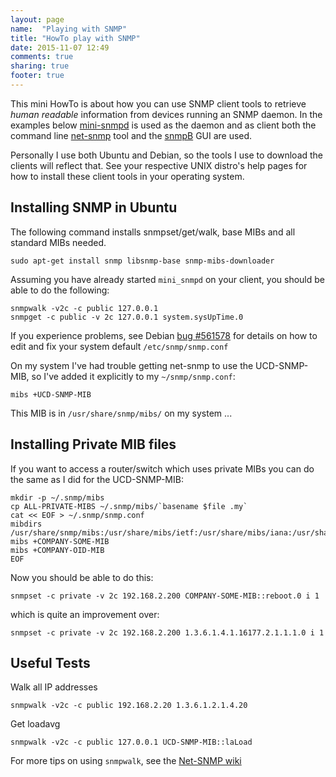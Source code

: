 ```yaml
---
layout: page
name:  "Playing with SNMP"
title: "HowTo play with SNMP"
date: 2015-11-07 12:49
comments: true
sharing: true
footer: true
---
```


This mini HowTo is about how you can use SNMP client tools to retrieve
*human readable* information from devices running an SNMP daemon.  In
the examples below [mini-snmpd](/mini-snmpd.html) is used as the daemon
and as client both the command line [net-snmp](http://www.net-snmp.org)
tool and the [snmpB](http://sourceforge.net/projects/snmpb/) GUI are
used.

Personally I use both Ubuntu and Debian, so the tools I use to download
the clients will reflect that.  See your respective UNIX distro's help
pages for how to install these client tools in your operating system.


Installing SNMP in Ubuntu
-------------------------

The following command installs snmpset/get/walk, base MIBs and all
standard MIBs needed.

    sudo apt-get install snmp libsnmp-base snmp-mibs-downloader

Assuming you have already started `mini_snmpd` on your client, you
should be able to do the following:

    snmpwalk -v2c -c public 127.0.0.1
	snmpget -c public -v 2c 127.0.0.1 system.sysUpTime.0

If you experience problems, see Debian [bug #561578][bug] for details on
how to edit and fix your system default `/etc/snmp/snmp.conf`

On my system I've had trouble getting net-snmp to use the UCD-SNMP-MIB,
so I've added it explicitly to my `~/snmp/snmp.conf`:

	mibs +UCD-SNMP-MIB

This MIB is in `/usr/share/snmp/mibs/` on my system ...


Installing Private MIB files
----------------------------

If you want to access a router/switch which uses private MIBs you can do
the same as I did for the UCD-SNMP-MIB:

    mkdir -p ~/.snmp/mibs
	cp ALL-PRIVATE-MIBS ~/.snmp/mibs/`basename $file .my`
	cat << EOF > ~/.snmp/snmp.conf
	mibdirs /usr/share/snmp/mibs:/usr/share/mibs/ietf:/usr/share/mibs/iana:/usr/share/mibs/irtf:/usr/share/mibs/tubs:$HOME/.snmp/mibs
	mibs +COMPANY-SOME-MIB
	mibs +COMPANY-OID-MIB
	EOF

Now you should be able to do this:

	snmpset -c private -v 2c 192.168.2.200 COMPANY-SOME-MIB::reboot.0 i 1

which is quite an improvement over:

	snmpset -c private -v 2c 192.168.2.200 1.3.6.1.4.1.16177.2.1.1.1.0 i 1


Useful Tests
------------

Walk all IP addresses

	snmpwalk -v2c -c public 192.168.2.20 1.3.6.1.2.1.4.20 

Get loadavg

	snmpwalk -v2c -c public 127.0.0.1 UCD-SNMP-MIB::laLoad

For more tips on using `snmpwalk`, see the
[Net-SNMP wiki](http://www.net-snmp.org/wiki/index.php/TUT:snmpwalk)

[bug]: http://bugs.debian.org/cgi-bin/bugreport.cgi?bug=561578
